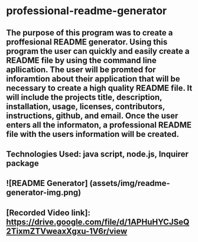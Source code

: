 # professional-readme-generator

## The purpose of this program was to create a proffesional README generator. Using this program the user can quickly and easily create a README file by using the command line apllication. The user will be promted for inforamtion about their application that will be necessary to create a high quality README file. It will include the projects title, description, installation, usage, licenses, contributors, instructions, github, and email. Once the user enters all the informaton, a professional README file with the users information will be created. 

## Technologies Used: java script, node.js, Inquirer package

## ![README Generator] (assets/img/readme-generator-img.png)

## [Recorded Video link]: https://drive.google.com/file/d/1APHuHYCJSeQ2TixmZTVweaxXgxu-1V6r/view